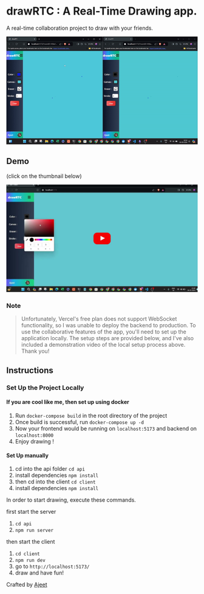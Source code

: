 # drawRTC : A Real-Time Drawing app.

A real-time collaboration project to draw with your friends.

![Collaboration Demo](./collaboration.gif)

## Demo
(click on the thumbnail below)

[![Demo video](./demoVideoThumbnail.jpeg)](https://youtu.be/HuAL1eiMnSw)

### Note

> Unfortunately, Vercel's free plan does not support WebSocket functionality, so I was unable to deploy the backend to production. To use the collaborative features of the app, you'll need to set up the application locally. The setup steps are provided below, and I've also included a demonstration video of the local setup process above. Thank you!

## Instructions

### Set Up the Project Locally

#### If you are cool like me, then set up using docker

1. Run `docker-compose build` in the root directory of the project
2. Once build is successful, run `docker-compose up -d`
3. Now your frontend would be running on `localhost:5173` and backend on `localhost:8000`
4. Enjoy drawing !

#### Set Up manually

1. cd into the api folder `cd api`
2. install dependencies `npm install`
3. then cd into the client `cd client`
4. install dependencies `npm install`

In order to start drawing, execute these commands.

first start the server

1. `cd api`
2. `npm run server`

then start the client

1. `cd client`
2. `npm run dev`
3. go to `http://localhost:5173/`
4. draw and have fun!

Crafted by [Ajeet](https://x.com/ajeetunc)
